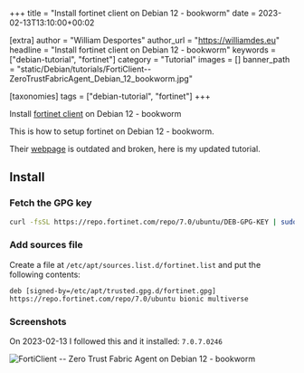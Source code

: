 +++
title = "Install fortinet client on Debian 12 - bookworm"
date = 2023-02-13T13:10:00+00:02

[extra]
author = "William Desportes"
author_url = "https://williamdes.eu"
headline = "Install fortinet client on Debian 12 - bookworm"
keywords = ["debian-tutorial", "fortinet"]
category = "Tutorial"
images = []
banner_path = "static/Debian/tutorials/FortiClient--ZeroTrustFabricAgent_Debian_12_bookworm.jpg"


[taxonomies]
tags = ["debian-tutorial", "fortinet"]
+++

Install [fortinet client](https://www.fortinet.com/fr/support/product-downloads) on Debian 12 - bookworm

<!-- more -->

This is how to setup fortinet on Debian 12 - bookworm.

Their [webpage](https://www.fortinet.com/fr/support/product-downloads/linux) is outdated and broken, here is my updated tutorial.

## Install

### Fetch the GPG key

```sh
curl -fsSL https://repo.fortinet.com/repo/7.0/ubuntu/DEB-GPG-KEY | sudo gpg --dearmor -o /etc/apt/trusted.gpg.d/fortinet.gpg
```

### Add sources file

Create a file at `/etc/apt/sources.list.d/fortinet.list` and put the following contents:

```apt
deb [signed-by=/etc/apt/trusted.gpg.d/fortinet.gpg] https://repo.fortinet.com/repo/7.0/ubuntu bionic multiverse
```

### Screenshots

On 2023-02-13 I followed this and it installed: `7.0.7.0246`

![FortiClient -- Zero Trust Fabric Agent on Debian 12 - bookworm](../FortiClient--ZeroTrustFabricAgent_Debian_12_bookworm.jpg "FortiClient -- Zero Trust Fabric Agent on Debian 12 - bookworm")
